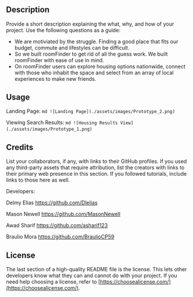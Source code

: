 # <roomFinder>
## Description
Provide a short description explaining the what, why, and how of your project. Use the following questions as a guide:
- We are motiviated by the struggle. Finding a good place that fits our budget, commute and lifestyles can be difficult. 
- So we built roomFinder to get rid of all the guess work. We built roomFinder with ease of use in mind.
- On roomFinder users can explore housing options nationwide, connect with those who inhabit the space and select from an array of local experiences to make new friends. 


## Usage
Landing Page: 
    ```md
    ![Landing Page](./assets/images/Prototype_2.png)
    ```

Viewing Search Results:
    ```md
    ![Housing Results View](./assets/images/Prototype_1.png)
    ```


## Credits
List your collaborators, if any, with links to their GitHub profiles.
If you used any third-party assets that require attribution, list the creators with links to their primary web presence in this section.
If you followed tutorials, include links to those here as well.

Developers: 

Delmy Elias
https://github.com/Dlelias

Mason Newell
https://github.com/MasonNewell

Awad Sharif
https://github.com/asharif123

Braulio Mora
https://github.com/BraulioCP59

## License
The last section of a high-quality README file is the license. This lets other developers know what they can and cannot do with your project. If you need help choosing a license, refer to [https://choosealicense.com/](https://choosealicense.com/).

